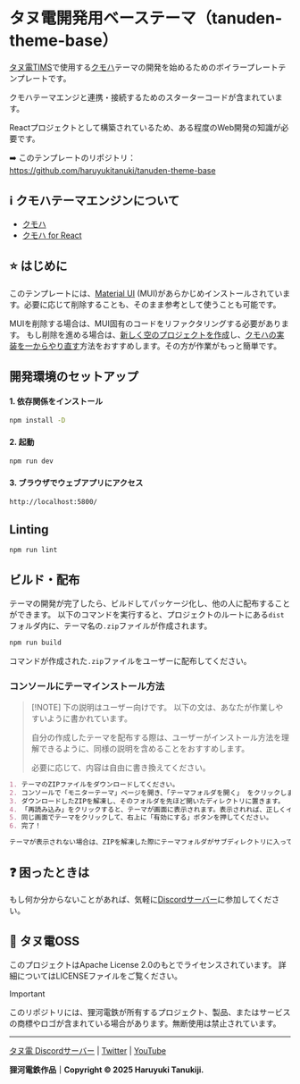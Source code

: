 # タヌ電開発用ベーステーマ（tanuden-theme-base）
[タヌ電TIMS](https://myuntendai.tanuden.tanu.ch)で使用する[クモハ](https://github.com/haruyukitanuki/kumoha)テーマの開発を始めるためのボイラープレートテンプレートです。

クモハテーマエンジと連携・接続するためのスターターコードが含まれています。

Reactプロジェクトとして構築されているため、ある程度のWeb開発の知識が必要です。

➡️ このテンプレートのリポジトリ： https://github.com/haruyukitanuki/tanuden-theme-base

## ℹ️ クモハテーマエンジンについて
* [クモハ](https://github.com/haruyukitanuki/kumoha)
* [クモハ for React](https://github.com/haruyukitanuki/kumoha-react)

## ⭐ はじめに
このテンプレートには、[Material UI](https://mui.com) (MUI)があらかじめインストールされています。必要に応じて削除することも、そのまま参考として使うことも可能です。

MUIを削除する場合は、MUI固有のコードをリファクタリングする必要があります。
もし削除を進める場合は、[新しく空のプロジェクトを作成](https://ja.vite.dev/guide/#%E6%9C%80%E5%88%9D%E3%81%AE-vite-%E3%83%95%E3%82%9A%E3%83%AD%E3%82%B7%E3%82%99%E3%82%A7%E3%82%AF%E3%83%88%E3%82%92%E7%94%9F%E6%88%90%E3%81%99%E3%82%8B)し、[クモハの実装を一からやり直す](https://github.com/haruyukitanuki/kumoha-react/blob/main/README-ja.md#%EF%B8%8F-%E4%BD%BF%E7%94%A8%E6%96%B9%E6%B3%95)方法をおすすめします。その方が作業がもっと簡単です。

## 開発環境のセットアップ
#### 1. 依存関係をインストール

```bash
npm install -D
```

#### 2. 起動
```bash
npm run dev
```

#### 3. ブラウザでウェブアプリにアクセス
`http://localhost:5800/`

## Linting

```bash
npm run lint
```

## ビルド・配布
テーマの開発が完了したら、ビルドしてパッケージ化し、他の人に配布することができます。
以下のコマンドを実行すると、プロジェクトのルートにある`dist`フォルダ内に、テーマ名の`.zip`ファイルが作成されます。

```bash
npm run build
```

コマンドが作成された`.zip`ファイルをユーザーに配布してください。

### コンソールにテーマインストール方法
> [!NOTE] 下の説明はユーザー向けです。
> 以下の文は、あなたが作業しやすいように書かれています。
> 
> 自分の作成したテーマを配布する際は、ユーザーがインストール方法を理解できるように、同様の説明を含めることをおすすめします。
> 
> 必要に応じて、内容は自由に書き換えてください。

```md
1. テーマのZIPファイルをダウンロードしてください。
2. コンソールで「モニターテーマ」ページを開き、「テーマフォルダを開く」 をクリックします。
3. ダウンロードしたZIPを解凍し、そのフォルダを先ほど開いたディレクトリに置きます。
4. 「再読み込み」をクリックすると、テーマが画面に表示されます。表示されれば、正しくインストールされています。
5. 同じ画面でテーマをクリックして、右上に「有効にする」ボタンを押してください。
6. 完了！

テーマが表示されない場合は、ZIPを解凍した際にテーマフォルダがサブディレクトリに入っていないか確認してください。解凍後すぐに「index.html」などのファイルが見える状態になっている必要があります。
```

## ❓ 困ったときは
もし何か分からないことがあれば、気軽に[Discordサーバー](https://go.tanu.ch/tanuden-discord)に参加してください。

## 💾 タヌ電OSS
このプロジェクトはApache License 2.0のもとでライセンスされています。
詳細についてはLICENSEファイルをご覧ください。

> [!IMPORTANT] 
> このリポジトリには、狸河電鉄が所有するプロジェクト、製品、またはサービスの商標やロゴが含まれている場合があります。無断使用は禁止されています。

---

[タヌ電 Discordサーバー](https://go.tanu.ch/tanuden-discord) | [Twitter](https://go.tanu.ch/twitter) | [YouTube](https://go.tanu.ch/tanutube)

**狸河電鉄作品｜Copyright &copy; 2025 Haruyuki Tanukiji.**